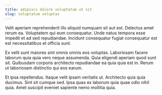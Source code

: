 ```yaml
---
title: adipisci dolore voluptatum ut sit
slug: voluptatum voluptas
---
```


Velit aperiam reprehenderit illo aliquid numquam sit aut est. Delectus amet rerum ea. Voluptatem qui eum consequatur. Unde natus tempora esse impedit et ad sed repudiandae. Incidunt consequatur fugiat consequatur est est necessitatibus et officia sunt.

Ex velit sunt maiores sint omnis omnis eos voluptas. Laboriosam facere laborum quia quia vero neque assumenda. Quia eligendi aperiam quod sunt sit. Quibusdam corporis architecto repudiandae ea quia quia est in. Rerum ut laboriosam distinctio qui eos earum.

Et ipsa repellendus. Itaque velit ipsam veritatis ut. Architecto quia quia ducimus. Sint sit cumque sed. Ipsa quas ex laborum quia quae odio nihil quia. Amet suscipit eveniet sapiente nemo mollitia quia.
